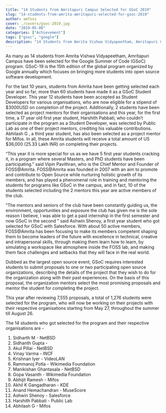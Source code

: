 ```yaml
---
title: "14 Students from Amritapuri Campus Selected for GSoC 2019"
slug: "14-students-from-amrita-amritapuri-selected-for-gsoc-2019"
author: amfoss
cover: ./covers/gsoc-2019.jpg
date: "2019-05-08"
categories: ["Achievement"]
tags: ["gsoc", "google"]
description: "14 Students from Amrita Vishwa Vidyapeetham, Amritapuri Campus selected for Google Summer of Code 2019 Program."
---
```


As many as 14 students from Amrita Vishwa Vidyapeetham, Amritapuri Campus have been selected for the Google Summer of Code (GSoC) program. GSoC-19 is the 15th edition of the global program organized by Google annually which focuses on bringing more students into open source software development. 

For the last 10 years, students from Amrita have been getting selected each year and so far, more than 60 students have made it as a GSoC Student Developer. This year 12 students have been accepted as Student Developers for various organisations, who are now eligible for a stipend of $3000USD on completion of the project. Additionally, 2 students have been selected as project mentors for their organisations and this year, for the first time, a 17 year old first year student, Harshith Pabbati, who couldn’t participate in the program as a Student Developer, was selected by Public Lab as one of their project mentors, crediting his valuable contributions. Abhilash G , a third year student, has also been selected as a project mentor for Mifos. In all, these Amrita students will receive a total amount of US $36,000 (25.33 Lakh INR) on completing their projects. 

“This year it is more special for us as we have 5 first year students cracking it, in a program where several Masters, and PhD students have been participating.” said Vipin Pavithran, who is the Chief Mentor and Founder of FOSS@Amrita. FOSS@Amrita was founded in 2007 with an aim to promote and contribute to Open Source while nurturing holistic growth of its members, and has played a phenomenal role in training and mentoring the students for programs like GSoC in the campus, and in fact, 10 of the students selected including the 2 mentors this year are active members of the club. 

“The mentors and seniors of the club have been constantly guiding us, the environment, opportunities and exposure the club has given me is the sole reason I believe, I was able to get a paid internship in the first semester and now GSoC in the second ” said Ashwin Shenoy, a first year student who got selected for GSoC with Salesforce. With about 50 active members, FOSS@Amrita has been focusing to make its members competent shaping them to become leaders of the future with excellence in technical, creative and intrapersonal skills, through making them learn how to learn, by simulating a workspace like atmosphere inside the FOSS lab, and making them face challenges and setbacks that they will face in the real world.

Dubbed as the largest open source event, GSoC requires interested students to submit proposals to one or two participating open source organizations, describing the details of the project that they wish to do for the organization along with their past experiences. On the basis of this proposal, the organization mentors select the most promising proposals and mentor the student for completing the project. 

This year after reviewing 7,555 proposals, a total of 1,276 students were selected for the program, who will now be working on their projects with their respective organisations starting from May 27, throughout the summer till August 26.

The 14 students who got selected for the program and their respective organisations are -
1. Sidharth M - NetBSD
2. Sidhanth Gupta - 
3. Akul Pillai - NetBSD
4. Vinay Varma - INCF
5. Krishnan Iyer - VideoLAN
6. Rammanoj Potla - Wikimedia Foundation
7. Manikishan Ghantasala - NetBSD
8. Gopa Vasanth - Wikimedia Foundation
9. Abhijit Ramesh - Mifos
10. Akhil K Gangadharan - KDE
11. Anand Hemachandran - MuseScore
12. Ashwin Shenoy - Salesforce
13. Harshith Pabbati - Public Lab
14. Abhilash G - Mifos

